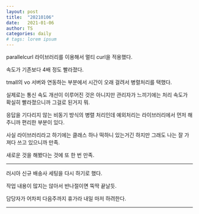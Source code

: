 ```yaml
---
layout: post
title:  "20210106"
date:   2021-01-06
author: TS
categories: daily
# tags: lorem ipsum
---
```


parallelcurl 라이브러리를 이용해서 멀티 curl을 적용했다.

속도가 기존보다 4배 정도 빨라졌다.

tmall의 vo 서버와 연동하는 부분에서 시간이 오래 걸려서 병렬처리를 택했다.

실제로는 통신 속도 개선이 이루어진 것은 아니지만 관리자가 느끼기에는 처리 속도가 확실히 빨라졌으니까 그걸로 된거지 뭐.

응답을 기다리지 않는 비동기 방식의 병렬 처리인데 예외처리는 라이브러리에서 먼저 해주니까 편리한 부분이 있다.

사실 라이브러리라고 하기에는 클래스 하나 떡하니 있는거긴 하지만 그래도 나는 잘 가져다 쓰고 있으니까 만족.

새로운 것을 해봤다는 것에 또 한 번 만족.

---

러시아 신규 배송사 세팅을 다시 하기로 했다.

작업 내용이 많지는 않아서 반나절이면 뚝딱 끝날듯.

담당자가 어차피 다음주까지 휴가라 내일 마저 하려한다.

---

